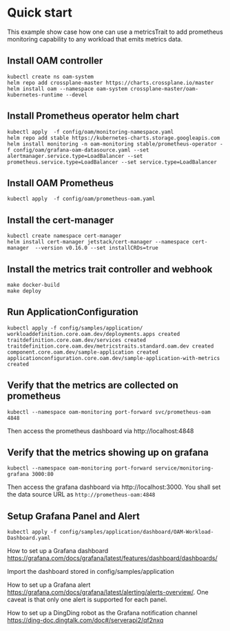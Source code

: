 # Quick start

This example show case how one can use a metricsTrait to add prometheus monitoring capability to any workload that
 emits metrics data.

## Install OAM controller
```shell script
kubectl create ns oam-system
helm repo add crossplane-master https://charts.crossplane.io/master
helm install oam --namespace oam-system crossplane-master/oam-kubernetes-runtime --devel
```

## Install Prometheus operator helm chart
```shell script
kubectl apply  -f config/oam/monitoring-namespace.yaml
helm repo add stable https://kubernetes-charts.storage.googleapis.com
helm install monitoring -n oam-monitoring stable/prometheus-operator -f config/oam/grafana-oam-datasource.yaml --set alertmanager.service.type=LoadBalancer --set prometheus.service.type=LoadBalancer --set service.type=LoadBalancer
```

## Install OAM Prometheus
```shell script
kubectl apply  -f config/oam/prometheus-oam.yaml
```

## Install the cert-manager
```shell script
kubectl create namespace cert-manager
helm install cert-manager jetstack/cert-manager --namespace cert-manager  --version v0.16.0 --set installCRDs=true
```

## Install the metrics trait controller and webhook
```shell script
make docker-build
make deploy
```

## Run ApplicationConfiguration

```shell script
kubectl apply -f config/samples/application/
workloaddefinition.core.oam.dev/deployments.apps created
traitdefinition.core.oam.dev/services created
traitdefinition.core.oam.dev/metricstraits.standard.oam.dev created
component.core.oam.dev/sample-application created
applicationconfiguration.core.oam.dev/sample-application-with-metrics created
```

## Verify that the metrics are collected on prometheus
```shell script
kubectl --namespace oam-monitoring port-forward svc/prometheus-oam  4848
```
Then access the prometheus dashboard via http://localhost:4848

## Verify that the metrics showing up on grafana
```shell script
kubectl --namespace oam-monitoring port-forward service/monitoring-grafana 3000:80
```
Then access the grafana dashboard via http://localhost:3000.  You shall set the data source URL as `http://prometheus-oam:4848`

## Setup Grafana Panel and Alert
```shell script
kubectl apply -f config/samples/application/dashboard/OAM-Workload-Dashboard.yaml
```
How to set up a Grafana dashboard https://grafana.com/docs/grafana/latest/features/dashboard/dashboards/

Import the dashboard stored in config/samples/application

How to set up a Grafana alert https://grafana.com/docs/grafana/latest/alerting/alerts-overview/. One caveat is that
 only one alert is supported for each panel.

How to set up a DingDing robot as the Grafana notification channel https://ding-doc.dingtalk.com/doc#/serverapi2/qf2nxq
